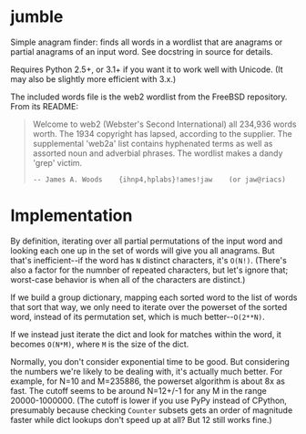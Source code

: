 jumble
======

Simple anagram finder: finds all words in a wordlist that are anagrams
or partial anagrams of an input word. See docstring in source for
details.

Requires Python 2.5+, or 3.1+ if you want it to work well with
Unicode. (It may also be slightly more efficient with 3.x.)

The included words file is the web2 wordlist from the FreeBSD
repository. From its README:

> Welcome to web2 (Webster's Second International) all 234,936 words worth.
> The 1934 copyright has lapsed, according to the supplier.  The
> supplemental 'web2a' list contains hyphenated terms as well as assorted
> noun and adverbial phrases.  The wordlist makes a dandy 'grep' victim.
>
>     -- James A. Woods    {ihnp4,hplabs}!ames!jaw    (or jaw@riacs)

Implementation 
=== 

By definition, iterating over all partial
permutations of the input word and looking each one up in the set of
words will give you all anagrams. But that's inefficient--if the word
has `N` distinct characters, it's `O(N!)`. (There's also a factor for the
numnber of repeated characters, but let's ignore that; worst-case
behavior is when all of the characters are distinct.)

If we build a group dictionary, mapping each sorted word to the list
of words that sort that way, we only need to iterate over the powerset
of the sorted word, instead of its permutation set, which is much
better--`O(2**N)`.

If we instead just iterate the dict and look for matches within the
word, it becomes `O(N*M)`, where `M` is the size of the dict.

Normally, you don't consider exponential time to be good. But
considering the numbers we're likely to be dealing with, it's actually
much better. For example, for N=10 and M=235886, the powerset
algorithm is about 8x as fast. The cutoff seems to be around N=12+/-1
for any M in the range 20000-1000000. (The cutoff is lower if you use
PyPy instead of CPython, presumably because checking `Counter` subsets
gets an order of magnitude faster while dict lookups don't speed up at
all? But 12 still works fine.)
